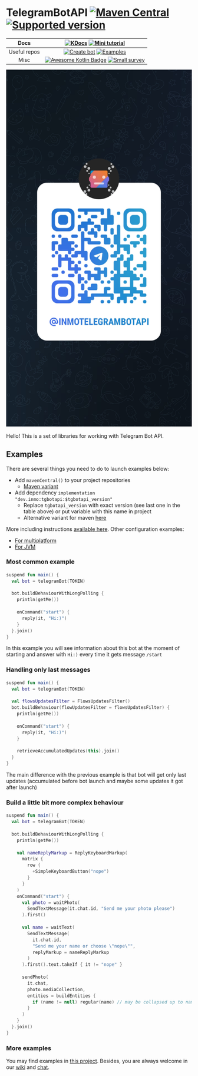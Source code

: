 # TelegramBotAPI [![Maven Central](https://maven-badges.herokuapp.com/maven-central/dev.inmo/tgbotapi/badge.svg)](https://maven-badges.herokuapp.com/maven-central/dev.inmo/tgbotapi) [![Supported version](https://img.shields.io/badge/Telegram%20Bot%20API-6.1-blue)](https://core.telegram.org/bots/api-changelog#june-20-2022)

| Docs | [![KDocs](https://img.shields.io/static/v1?label=Dokka&message=KDocs&color=blue&logo=kotlin)](https://tgbotapi.inmo.dev/index.html) [![Mini tutorial](https://img.shields.io/static/v1?label=Bookstack&message=Tutorial&color=blue&logo=bookstack)](https://bookstack.inmo.dev/books/telegrambotapi/chapter/introduction-tutorial) |
|:---:|:---:|
| Useful repos | [![Create bot](https://img.shields.io/static/v1?label=Github&message=Template&color=blue&logo=github)](https://github.com/InsanusMokrassar/TelegramBotAPI-bot_template/generate) [![Examples](https://img.shields.io/static/v1?label=Github&message=Examples&color=blue&logo=github)](https://github.com/InsanusMokrassar/TelegramBotAPI-examples/) |
| Misc | [![Awesome Kotlin Badge](https://kotlin.link/awesome-kotlin.svg)](https://github.com/KotlinBy/awesome-kotlin) [![Small survey](https://img.shields.io/static/v1?label=Google&message=Survey&color=blue&logo=google-sheets)](https://docs.google.com/forms/d/e/1FAIpQLSctdJHT_aEniyYT0-IUAEfo1hsIlezX2owlkEAYX4KPl2V2_A/viewform?usp=sf_link) |

<!--- [![Telegram Channel](./resources/tg_channel_qr.jpg)](https://t.me/InMoTelegramBotAPI) --->

<p align="center">
  <a href="https://t.me/InMoTelegramBotAPI">
    <img src="./resources/tg_channel_qr.jpg">
  </a>
</p>

Hello! This is a set of libraries for working with Telegram Bot API.

## Examples

There are several things you need to do to launch examples below:

* Add `mavenCentral()` to your project repositories
    * [Maven variant](https://github.com/InsanusMokrassar/TelegramBotAPI/wiki/Including-in-your-project#pomxml)
* Add dependency `implementation "dev.inmo:tgbotapi:$tgbotapi_version"` 
    * Replace `tgbotapi_version` with exact version (see last one in the table above) or put variable with this name in project
    * Alternative variant for maven [here](https://github.com/InsanusMokrassar/TelegramBotAPI/wiki/Including-in-your-project#telegrambotapi)

More including instructions [available here](https://github.com/InsanusMokrassar/TelegramBotAPI/wiki/Including-in-your-project).
Other configuration examples:

* [For multiplatform](https://github.com/InsanusMokrassar/TelegramBotAPI-examples/tree/master/ResenderBot)
* [For JVM](https://github.com/InsanusMokrassar/TelegramBotAPI-examples/blob/master/GetMeBot/build.gradle)

### Most common example

```kotlin
suspend fun main() {
  val bot = telegramBot(TOKEN)

  bot.buildBehaviourWithLongPolling {
    println(getMe())
  
    onCommand("start") {
      reply(it, "Hi:)")
    }
  }.join()
}
```

In this example you will see information about this bot at the moment of starting and answer with `Hi:)` every time it
gets message `/start`

### Handling only last messages

```kotlin
suspend fun main() {
  val bot = telegramBot(TOKEN)

  val flowsUpdatesFilter = FlowsUpdatesFilter()
  bot.buildBehaviour(flowUpdatesFilter = flowsUpdatesFilter) {
    println(getMe())
  
    onCommand("start") {
      reply(it, "Hi:)")
    }

    retrieveAccumulatedUpdates(this).join()
  }
}
```

The main difference with the previous example is that bot will get only last updates (accumulated before bot launch
and maybe some updates it got after launch)

### Build a little bit more complex behaviour

```kotlin
suspend fun main() {
  val bot = telegramBot(TOKEN)

  bot.buildBehaviourWithLongPolling {
    println(getMe())

    val nameReplyMarkup = ReplyKeyboardMarkup(
      matrix {
        row {
          +SimpleKeyboardButton("nope")
        }
      }
    )
    onCommand("start") {
      val photo = waitPhoto(
        SendTextMessage(it.chat.id, "Send me your photo please")
      ).first()

      val name = waitText(
        SendTextMessage(
          it.chat.id,
          "Send me your name or choose \"nope\"",
          replyMarkup = nameReplyMarkup
        )
      ).first().text.takeIf { it != "nope" }

      sendPhoto(
        it.chat,
        photo.mediaCollection,
        entities = buildEntities {
          if (name != null) regular(name) // may be collapsed up to name ?.let(::regular)
        }
      )
    }
  }.join()
}
```

### More examples

You may find examples in [this project](https://github.com/InsanusMokrassar/TelegramBotAPI-examples). Besides, you are
always welcome in our [wiki](https://github.com/InsanusMokrassar/TelegramBotAPI/wiki/About-this-project) and
[chat](https://t.me/InMoTelegramBotAPIChat).
